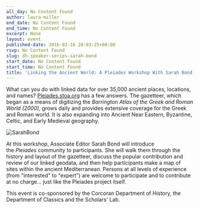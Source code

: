 ```yaml
---
all_day: No Content Found
author: laura-miller
end_date: No Content Found
end_time: No Content Found
excerpt: None
layout: event
published-date: 2016-02-16 20:03:25+00:00
rsvp: No Content Found
slug: dh-speaker-series-sarah-bond
start_date: No Content Found
start_time: No Content Found
title: 'Linking the Ancient World: A Pleiades Workshop With Sarah Bond'
---
```


What can you do with linked data for over 35,000 ancient places, locations, and names? [Pleiades.stoa.org](http://pleiades.stoa.org/) has a few answers. The gazetteer, which began as a means of digitizing the _Barrington Atlas of the Greek and Roman World _(2000)_,_ grows daily and provides extensive coverage for the Greek and Roman world. It is also expanding into Ancient Near Eastern, Byzantine, Celtic, and Early Medieval geography.

![SarahBond](http://scholarslab.org/wp-content/uploads/2016/02/SarahBond-225x300.jpg)

At this workshop, Associate Editor Sarah Bond will introduce the _Pleiades_ community to participants. She will walk them through the history and layout of the gazetteer, discuss the popular contribution and review of our linked geodata, and then help participants make a map of sites within the ancient Mediterranean. Persons at all levels of experience (from "interested" to "expert") are welcome to participate and to contribute at no charge… just like the Pleiades project itself.

This event is co-sponsored by the Corcoran Department of History, the Department of Classics and the Scholars' Lab.


